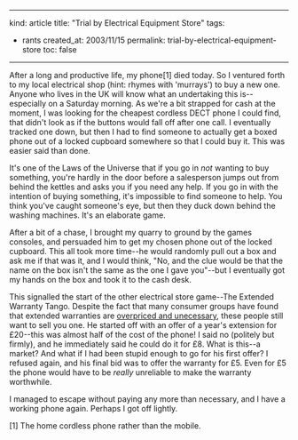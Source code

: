 -----
kind: article
title: "Trial by Electrical Equipment Store"
tags:
- rants
created_at: 2003/11/15
permalink: trial-by-electrical-equipment-store
toc: false
-----

<p>After a long and productive life, my phone[1] died today. So I ventured forth to my local electrical shop (hint: rhymes with 'murrays') to buy a new one. Anyone who lives in the UK will know what an undertaking this is--especially on a Saturday morning. As we're a bit strapped for cash at the moment, I was looking for the cheapest cordless DECT phone I could find, that didn't look as if the buttons would fall off after one call. I eventually tracked one down, but then I had to find someone to actually get a boxed phone out of a locked cupboard somewhere so that I could buy it. This was easier said than done.</p>

<p>It's one of the Laws of the Universe that if you go in <em>not</em> wanting to buy something, you're hardly in the door before a salesperson jumps out from behind the kettles and asks you if you need any help. If you go in with the intention of buying something, it's impossible to find someone to help. You think you've caught someone's eye, but then they duck down behind the washing machines. It's an elaborate game.</p>

<p>After a bit of a chase, I brought my quarry to ground by the games consoles, and persuaded him to get my chosen phone out of the locked cupboard. This all took more time--he would randomly pull out a box and ask me if that was it, and I would think, "No, and the clue would be that the name on the box isn't the same as the one I gave you"--but I eventually got my hands on the box and took it to the cash desk.</p>

<p>This signalled the start of the other electrical store game--The Extended Warranty Tango. Despite the fact that many consumer groups have found that extended warranties are <a href="http://www.which.net/campaigns/retail/warranties/dixons.html">overpriced and unecessary</a>, these people still want to sell you one. He started off with an offer of a year's extension for &pound;20--this was almost half of the cost of the phone! I said no (politely but firmly), and he immediately said he could do it for &pound;8. What is this--a market? And what if I had been stupid enough to go for his first offer? I refused again, and his final bid was to offer the warranty for &pound;5. Even for &pound;5 the phone would have to be <em>really</em> unreliable to make the warranty worthwhile.</p>

<p>I managed to escape without paying any more than necessary, and I have a working phone again. Perhaps I got off lightly.</p>

<p>[1] The home cordless phone rather than the mobile.</p>
